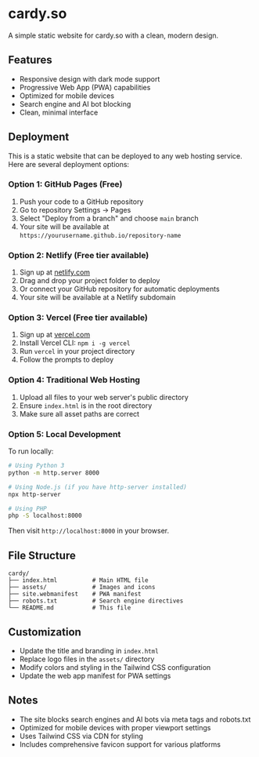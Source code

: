 # cardy.so

A simple static website for cardy.so with a clean, modern design.

## Features

-   Responsive design with dark mode support
-   Progressive Web App (PWA) capabilities
-   Optimized for mobile devices
-   Search engine and AI bot blocking
-   Clean, minimal interface

## Deployment

This is a static website that can be deployed to any web hosting service. Here are several deployment options:

### Option 1: GitHub Pages (Free)

1.  Push your code to a GitHub repository
2.  Go to repository Settings → Pages
3.  Select "Deploy from a branch" and choose `main` branch
4.  Your site will be available at `https://yourusername.github.io/repository-name`

### Option 2: Netlify (Free tier available)

1.  Sign up at [netlify.com](https://netlify.com)
2.  Drag and drop your project folder to deploy
3.  Or connect your GitHub repository for automatic deployments
4.  Your site will be available at a Netlify subdomain

### Option 3: Vercel (Free tier available)

1.  Sign up at [vercel.com](https://vercel.com)
2.  Install Vercel CLI: `npm i -g vercel`
3.  Run `vercel` in your project directory
4.  Follow the prompts to deploy

### Option 4: Traditional Web Hosting

1.  Upload all files to your web server's public directory
2.  Ensure `index.html` is in the root directory
3.  Make sure all asset paths are correct

### Option 5: Local Development

To run locally:

```bash
# Using Python 3
python -m http.server 8000

# Using Node.js (if you have http-server installed)
npx http-server

# Using PHP
php -S localhost:8000
```

Then visit `http://localhost:8000` in your browser.

## File Structure

    cardy/
    ├── index.html          # Main HTML file
    ├── assets/             # Images and icons
    ├── site.webmanifest    # PWA manifest
    ├── robots.txt          # Search engine directives
    └── README.md           # This file

## Customization

-   Update the title and branding in `index.html`
-   Replace logo files in the `assets/` directory
-   Modify colors and styling in the Tailwind CSS configuration
-   Update the web app manifest for PWA settings

## Notes

-   The site blocks search engines and AI bots via meta tags and robots.txt
-   Optimized for mobile devices with proper viewport settings
-   Uses Tailwind CSS via CDN for styling
-   Includes comprehensive favicon support for various platforms
